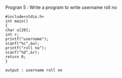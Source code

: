 Progran 5 : Write a program to write username roll no
```
#include<stdio.h>
int main()
{
char u[20];
int r;
printf("username");
scanf("%c",&u);
printf("roll no");
scanf("%d",&r);
return 0;
}

output : username roll no
